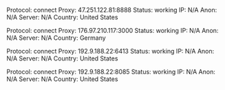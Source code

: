 Protocol: connect
Proxy: 47.251.122.81:8888
Status: working
IP: N/A
Anon: N/A
Server: N/A
Country: United States

Protocol: connect
Proxy: 176.97.210.117:3000
Status: working
IP: N/A
Anon: N/A
Server: N/A
Country: Germany

Protocol: connect
Proxy: 192.9.188.22:6413
Status: working
IP: N/A
Anon: N/A
Server: N/A
Country: United States

Protocol: connect
Proxy: 192.9.188.22:8085
Status: working
IP: N/A
Anon: N/A
Server: N/A
Country: United States

